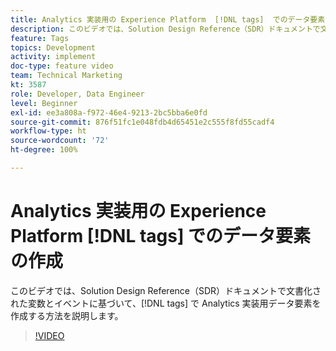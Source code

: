 ```yaml
---
title: Analytics 実装用の Experience Platform  [!DNL tags]  でのデータ要素の作成
description: このビデオでは、Solution Design Reference（SDR）ドキュメントで文書化された変数とイベントに基づいて、 [!DNL tags]  で Analytics 実装用データ要素を作成する方法を説明します。
feature: Tags
topics: Development
activity: implement
doc-type: feature video
team: Technical Marketing
kt: 3587
role: Developer, Data Engineer
level: Beginner
exl-id: ee3a808a-f972-46e4-9213-2bc5bba6e0fd
source-git-commit: 876f51fc1e048fdb4d65451e2c555f8fd55cadf4
workflow-type: ht
source-wordcount: '72'
ht-degree: 100%

---
```


# Analytics 実装用の Experience Platform [!DNL tags] でのデータ要素の作成

このビデオでは、Solution Design Reference（SDR）ドキュメントで文書化された変数とイベントに基づいて、[!DNL tags] で Analytics 実装用データ要素を作成する方法を説明します。

>[!VIDEO](https://video.tv.adobe.com/v/28760/?quality=12&learn=on)

